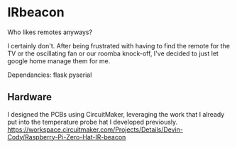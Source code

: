# IRbeacon
Who likes remotes anyways?

I certainly don't. After being frustrated with having to find the remote for the TV or the oscillating fan or our roomba knock-off, I've decided to just let google home manage them for me.

Dependancies:
flask
pyserial



## Hardware
I designed the PCBs using CircuitMaker, leveraging the work that I already put into the temperature probe hat I developed previously.
https://workspace.circuitmaker.com/Projects/Details/Devin-Cody/Raspberry-Pi-Zero-Hat-IR-beacon
